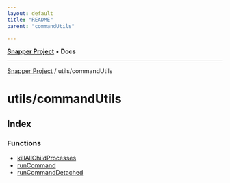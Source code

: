 ```yaml
---
layout: default
title: "README"
parent: "commandUtils"

---
```

[**Snapper Project**](../../README.md) • **Docs**

***

[Snapper Project](../../README.md) / utils/commandUtils

# utils/commandUtils

## Index

### Functions

- [killAllChildProcesses](functions/killAllChildProcesses.md)
- [runCommand](functions/runCommand.md)
- [runCommandDetached](functions/runCommandDetached.md)
